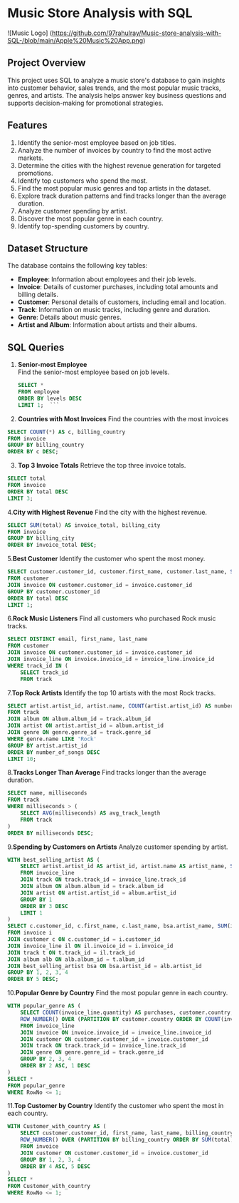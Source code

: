# Music Store Analysis with SQL  
![Music Logo] (https://github.com/97rahulray/Music-store-analysis-with-SQL-/blob/main/Apple%20Music%20App.png)

## Project Overview  
This project uses SQL to analyze a music store's database to gain insights into customer behavior, sales trends, and the most popular music tracks, genres, and artists. The analysis helps answer key business questions and supports decision-making for promotional strategies.  

## Features  
1. Identify the senior-most employee based on job titles.  
2. Analyze the number of invoices by country to find the most active markets.  
3. Determine the cities with the highest revenue generation for targeted promotions.  
4. Identify top customers who spend the most.  
5. Find the most popular music genres and top artists in the dataset.  
6. Explore track duration patterns and find tracks longer than the average duration.  
7. Analyze customer spending by artist.  
8. Discover the most popular genre in each country.  
9. Identify top-spending customers by country.  

## Dataset Structure  
The database contains the following key tables:  
- **Employee**: Information about employees and their job levels.  
- **Invoice**: Details of customer purchases, including total amounts and billing details.  
- **Customer**: Personal details of customers, including email and location.  
- **Track**: Information on music tracks, including genre and duration.  
- **Genre**: Details about music genres.  
- **Artist and Album**: Information about artists and their albums.  

## SQL Queries  

1. **Senior-most Employee**  
   Find the senior-most employee based on job levels.  

   ```sql
   SELECT * 
   FROM employee 
   ORDER BY levels DESC 
   LIMIT 1;  ```

2. **Countries with Most Invoices**
    Find the countries with the most invoices
   
```sql
SELECT COUNT(*) AS c, billing_country 
FROM invoice 
GROUP BY billing_country 
ORDER BY c DESC;
```
3.  **Top 3 Invoice Totals**
   Retrieve the top three invoice totals.

```sql
SELECT total 
FROM invoice 
ORDER BY total DESC 
LIMIT 3;  
```
4.**City with Highest Revenue**
Find the city with the highest revenue.

```sql
SELECT SUM(total) AS invoice_total, billing_city 
FROM invoice 
GROUP BY billing_city 
ORDER BY invoice_total DESC;  
```
5.**Best Customer**
Identify the customer who spent the most money.

```sql
SELECT customer.customer_id, customer.first_name, customer.last_name, SUM(invoice.total) AS total 
FROM customer 
JOIN invoice ON customer.customer_id = invoice.customer_id 
GROUP BY customer.customer_id 
ORDER BY total DESC 
LIMIT 1;  
```
6.**Rock Music Listeners**
Find all customers who purchased Rock music tracks.

```sql
SELECT DISTINCT email, first_name, last_name 
FROM customer 
JOIN invoice ON customer.customer_id = invoice.customer_id 
JOIN invoice_line ON invoice.invoice_id = invoice_line.invoice_id 
WHERE track_id IN ( 
    SELECT track_id 
    FROM track 
```
7.**Top Rock Artists**
Identify the top 10 artists with the most Rock tracks.

```sql
SELECT artist.artist_id, artist.name, COUNT(artist.artist_id) AS number_of_songs 
FROM track 
JOIN album ON album.album_id = track.album_id 
JOIN artist ON artist.artist_id = album.artist_id 
JOIN genre ON genre.genre_id = track.genre_id 
WHERE genre.name LIKE 'Rock' 
GROUP BY artist.artist_id 
ORDER BY number_of_songs DESC 
LIMIT 10;  

```
8.**Tracks Longer Than Average**
Find tracks longer than the average duration.

```sql
SELECT name, milliseconds 
FROM track 
WHERE milliseconds > ( 
    SELECT AVG(milliseconds) AS avg_track_length 
    FROM track 
) 
ORDER BY milliseconds DESC;  

```
9.**Spending by Customers on Artists**
Analyze customer spending by artist.

```sql
WITH best_selling_artist AS ( 
    SELECT artist.artist_id AS artist_id, artist.name AS artist_name, SUM(invoice_line.unit_price * invoice_line.quantity) AS total_sales 
    FROM invoice_line 
    JOIN track ON track.track_id = invoice_line.track_id 
    JOIN album ON album.album_id = track.album_id 
    JOIN artist ON artist.artist_id = album.artist_id 
    GROUP BY 1 
    ORDER BY 3 DESC 
    LIMIT 1 
) 
SELECT c.customer_id, c.first_name, c.last_name, bsa.artist_name, SUM(il.unit_price * il.quantity) AS amount_spent 
FROM invoice i 
JOIN customer c ON c.customer_id = i.customer_id 
JOIN invoice_line il ON il.invoice_id = i.invoice_id 
JOIN track t ON t.track_id = il.track_id 
JOIN album alb ON alb.album_id = t.album_id 
JOIN best_selling_artist bsa ON bsa.artist_id = alb.artist_id 
GROUP BY 1, 2, 3, 4 
ORDER BY 5 DESC;  
```
10.**Popular Genre by Country**
Find the most popular genre in each country.

```sql
WITH popular_genre AS ( 
    SELECT COUNT(invoice_line.quantity) AS purchases, customer.country, genre.name, genre.genre_id, 
    ROW_NUMBER() OVER (PARTITION BY customer.country ORDER BY COUNT(invoice_line.quantity) DESC) AS RowNo 
    FROM invoice_line 
    JOIN invoice ON invoice.invoice_id = invoice_line.invoice_id 
    JOIN customer ON customer.customer_id = invoice.customer_id 
    JOIN track ON track.track_id = invoice_line.track_id 
    JOIN genre ON genre.genre_id = track.genre_id 
    GROUP BY 2, 3, 4 
    ORDER BY 2 ASC, 1 DESC 
) 
SELECT * 
FROM popular_genre 
WHERE RowNo <= 1;  
```
11.**Top Customer by Country**
Identify the customer who spent the most in each country.

```sql
WITH Customer_with_country AS ( 
    SELECT customer.customer_id, first_name, last_name, billing_country, SUM(total) AS total_spending, 
    ROW_NUMBER() OVER (PARTITION BY billing_country ORDER BY SUM(total) DESC) AS RowNo 
    FROM invoice 
    JOIN customer ON customer.customer_id = invoice.customer_id 
    GROUP BY 1, 2, 3, 4 
    ORDER BY 4 ASC, 5 DESC 
) 
SELECT * 
FROM Customer_with_country 
WHERE RowNo <= 1;  
```










